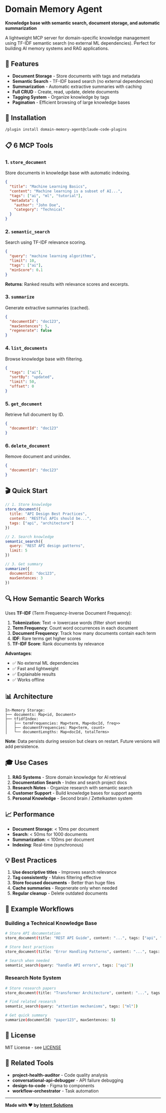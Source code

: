 # Domain Memory Agent

**Knowledge base with semantic search, document storage, and automatic summarization**

A lightweight MCP server for domain-specific knowledge management using TF-IDF semantic search (no external ML dependencies). Perfect for building AI memory systems and RAG applications.

## 🎯 Features

- **Document Storage** - Store documents with tags and metadata
- **Semantic Search** - TF-IDF based search (no external dependencies)
- **Summarization** - Automatic extractive summaries with caching
- **Full CRUD** - Create, read, update, delete documents
- **Tagging System** - Organize knowledge by tags
- **Pagination** - Efficient browsing of large knowledge bases

## 🚀 Installation

```bash
/plugin install domain-memory-agent@claude-code-plugins
```

## 📋 6 MCP Tools

### 1. `store_document`
Store documents in knowledge base with automatic indexing.

```json
{
  "title": "Machine Learning Basics",
  "content": "Machine learning is a subset of AI...",
  "tags": ["ai", "ml", "tutorial"],
  "metadata": {
    "author": "John Doe",
    "category": "Technical"
  }
}
```

### 2. `semantic_search`
Search using TF-IDF relevance scoring.

```json
{
  "query": "machine learning algorithms",
  "limit": 10,
  "tags": ["ai"],
  "minScore": 0.1
}
```

**Returns**: Ranked results with relevance scores and excerpts.

### 3. `summarize`
Generate extractive summaries (cached).

```json
{
  "documentId": "doc123",
  "maxSentences": 5,
  "regenerate": false
}
```

### 4. `list_documents`
Browse knowledge base with filtering.

```json
{
  "tags": ["ai"],
  "sortBy": "updated",
  "limit": 50,
  "offset": 0
}
```

### 5. `get_document`
Retrieve full document by ID.

```json
{
  "documentId": "doc123"
}
```

### 6. `delete_document`
Remove document and unindex.

```json
{
  "documentId": "doc123"
}
```

## 🎬 Quick Start

```javascript
// 1. Store knowledge
store_document({
  title: "API Design Best Practices",
  content: "RESTful APIs should be...",
  tags: ["api", "architecture"]
})

// 2. Search knowledge
semantic_search({
  query: "REST API design patterns",
  limit: 5
})

// 3. Get summary
summarize({
  documentId: "doc123",
  maxSentences: 3
})
```

## 🔍 How Semantic Search Works

Uses **TF-IDF** (Term Frequency-Inverse Document Frequency):

1. **Tokenization**: Text → lowercase words (filter short words)
2. **Term Frequency**: Count word occurrences in each document
3. **Document Frequency**: Track how many documents contain each term
4. **IDF**: Rare terms get higher scores
5. **TF-IDF Score**: Rank documents by relevance

**Advantages**:
- ✅ No external ML dependencies
- ✅ Fast and lightweight
- ✅ Explainable results
- ✅ Works offline

## 📊 Architecture

```
In-Memory Storage:
├── documents: Map<id, Document>
├── tfidfIndex:
│   ├── termFrequencies: Map<term, Map<docId, freq>>
│   ├── documentFrequencies: Map<term, count>
│   └── documentLengths: Map<docId, totalTerms>
```

**Note**: Data persists during session but clears on restart. Future versions will add persistence.

## 🎓 Use Cases

1. **RAG Systems** - Store domain knowledge for AI retrieval
2. **Documentation Search** - Index and search project docs
3. **Research Notes** - Organize research with semantic search
4. **Customer Support** - Build knowledge bases for support agents
5. **Personal Knowledge** - Second brain / Zettelkasten system

## 📈 Performance

- **Document Storage**: < 10ms per document
- **Search**: < 50ms for 1000 documents
- **Summarization**: < 100ms per document
- **Indexing**: Real-time (synchronous)

## 💡 Best Practices

1. **Use descriptive titles** - Improves search relevance
2. **Tag consistently** - Makes filtering effective
3. **Store focused documents** - Better than huge files
4. **Cache summaries** - Regenerate only when needed
5. **Regular cleanup** - Delete outdated documents

## 🔧 Example Workflows

### Building a Technical Knowledge Base

```bash
# Store API documentation
store_document(title: "REST API Guide", content: "...", tags: ["api", "docs"])

# Store best practices
store_document(title: "Error Handling Patterns", content: "...", tags: ["patterns", "errors"])

# Search when needed
semantic_search(query: "handle API errors", tags: ["api"])
```

### Research Note System

```bash
# Store research papers
store_document(title: "Transformer Architecture", content: "...", tags: ["ml", "nlp", "research"])

# Find related research
semantic_search(query: "attention mechanisms", tags: ["ml"])

# Get quick summary
summarize(documentId: "paper123", maxSentences: 5)
```

## 📄 License

MIT License - see [LICENSE](../../../LICENSE)

## 🔗 Related Tools

- **project-health-auditor** - Code quality analysis
- **conversational-api-debugger** - API failure debugging
- **design-to-code** - Figma to components
- **workflow-orchestrator** - Task automation

---

**Made with ❤️ by [Intent Solutions](https://intentsolutions.io)**
